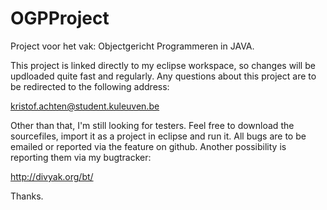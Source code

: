 OGPProject
==========

Project voor het vak: Objectgericht Programmeren in JAVA.

This project is linked directly to my eclipse workspace, so changes will be updloaded quite fast and regularly.
Any questions about this project are to be redirected to the following address:

kristof.achten@student.kuleuven.be

Other than that, I'm still looking for testers. Feel free to download the sourcefiles, import it as a project in
eclipse and run it. All bugs are to be emailed or reported via the feature on github. Another possibility is reporting
them via my bugtracker:

http://divyak.org/bt/

Thanks.

